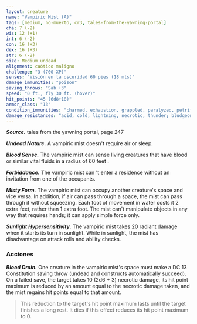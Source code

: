 ```yaml
---
layout: creature
name: "Vampiric Mist (A)"
tags: [medium, no-muerto, cr3, tales-from-the-yawning-portal]
cha: 7 (-2)
wis: 12 (+1)
int: 6 (-2)
con: 16 (+3)
dex: 16 (+3)
str: 6 (-2)
size: Medium undead
alignment: caótico maligno
challenge: "3 (700 XP)"
senses: "Visión en la oscuridad 60 pies (18 mts)"
damage_immunities: "poison"
saving_throws: "Sab +3"
speed: "0 ft., fly 30 ft. (hover)"
hit_points: "45 (6d8+18)"
armor_class: "13"
condition_immunities: "charmed, exhaustion, grappled, paralyzed, petrified, poisoned, prone, restrained"
damage_resistances: "acid, cold, lightning, necrotic, thunder; bludgeoning, piercing, and slashing from nonmagical attacks"
---
```


***Source.*** tales from the yawning portal,  page 247

***Undead Nature.*** A vampiric mist doesn't require air or sleep.

***Blood Sense.*** The vampiric mist can sense living creatures that have blood or similar vital fluids in a radius of 60 feet .

***Forbiddance.*** The vampiric mist can 't enter a residence without an invitation from one of the occupants.

***Misty Form.*** The vampiric mist can occupy another creature's space and vice versa. In addition, if air can pass through a space, the mist can pass through it without squeezing. Each foot of movement in water costs it 2 extra feet, rather than 1 extra foot. The mist can't manipulate objects in any way that requires hands; it can apply simple force only.

***Sunlight Hypersensitivity.*** The vampiric mist takes 20 radiant damage when it starts its turn in sunlight. While in sunlight, the mist has disadvantage on attack rolls and ability checks.

### Acciones

***Blood Drain.*** One creature in the vampiric mist's space must make a DC 13 Constitution saving throw (undead and constructs automatically succeed). On a failed save, the target takes 10 (2d6 + 3) necrotic damage, its hit point maximum is reduced by an amount equal to the necrotic damage taken, and the mist regains hit points equal to that amount.

>This reduction to the target's hit point maximum lasts until the target finishes a long rest. It dies if this effect reduces its hit point maximum to 0.